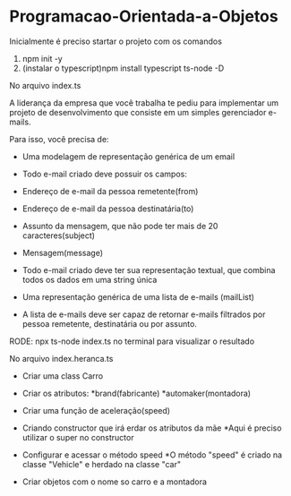 # Programacao-Orientada-a-Objetos

Inicialmente é preciso startar o projeto com os comandos

1) npm init -y
2) (instalar o typescript)npm install typescript ts-node -D

No arquivo index.ts

A liderança da empresa que você trabalha te pediu para implementar 
um projeto de desenvolvimento que consiste em um simples gerenciador e-mails.

Para isso, você precisa de:

- Uma modelagem de representação genérica de um email

- Todo e-mail criado deve possuir os campos:

- Endereço de e-mail da pessoa remetente(from)

- Endereço de e-mail da pessoa destinatária(to)

- Assunto da mensagem, que não pode ter mais de 20 caracteres(subject)

- Mensagem(message)

- Todo e-mail criado deve ter sua representação textual, que combina todos os dados em uma string única

- Uma representação genérica de uma lista de e-mails (mailList)

- A lista de e-mails deve ser capaz de retornar e-mails filtrados por pessoa remetente, destinatária ou por assunto.


RODE: npx ts-node index.ts no terminal para visualizar o resultado

No arquivo index.heranca.ts

- Criar uma class Carro
- Criar os atributos:
*brand(fabricante)
*automaker(montadora)

- Criar uma função de aceleração(speed)
- Criando constructor que irá erdar os atributos da mãe
*Aqui é preciso utilizar o super no constructor
- Configurar e acessar o método speed
*O método "speed" é criado na classe "Vehicle" e herdado na classe "car"
- Criar objetos com o nome so carro e a montadora